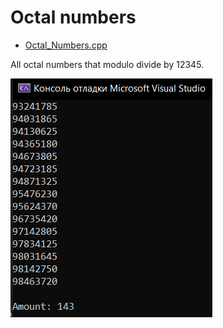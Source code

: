 # Octal numbers
* [Octal_Numbers.cpp](Octal_Numbers.cpp)
<p>All octal numbers that modulo divide by 12345.</p>
<img src="/images/Octal_Numbers.png">
